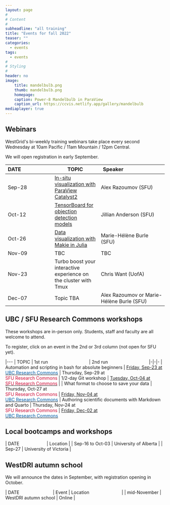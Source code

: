 ```yaml
---
layout: page
#
# Content
#
subheadline: "all training"
title: "Events for fall 2022"
teaser: ""
categories:
  - events
tags:
  - events
#
# Styling
#
header: no
image:
    title: mandelbulb.png
    thumb: mandelbulb.png
    homepage:
    caption: Power-8 Mandelbulb in ParaView
    caption_url: https://ccvis.netlify.app/gallery/mandelbulb
mediaplayer: true
---
```


## Webinars

WestGrid's bi-weekly training webinars take place every second Wednesday at 10am Pacific / 11am Mountain /
12pm Central.

We will open registration in early September.
<!-- For *upcoming webinars*, click the linked title to see more details or to register. For *past -->
<!-- sessions*, click on the title to view recordings and slides. -->

| DATE&nbsp;&nbsp;&nbsp;&nbsp;&nbsp;&nbsp;&nbsp;&nbsp;&nbsp;&nbsp;&nbsp;&nbsp;&nbsp;&nbsp;&nbsp;&nbsp;&nbsp;&nbsp;&nbsp;&nbsp;&nbsp; | TOPIC | Speaker&nbsp;&nbsp;&nbsp;&nbsp;&nbsp;&nbsp;&nbsp;&nbsp;&nbsp;&nbsp;&nbsp;&nbsp;&nbsp;&nbsp;&nbsp;&nbsp;&nbsp;&nbsp;&nbsp;&nbsp;&nbsp;&nbsp;&nbsp;&nbsp;&nbsp;&nbsp;&nbsp; |
| ------------- | --------------- | ----------------- |
| Sep-28 | [In-situ visualization with ParaView Catalyst2](https://www.eventbrite.ca/e/411375805107) | Alex Razoumov (SFU) |
| Oct-12 | [TensorBoard for objection detection models](https://www.eventbrite.ca/e/412037313697) | Jillian Anderson (SFU) |
| Oct-26 | [Data visualization with Makie in Julia](https://www.eventbrite.ca/e/412088416547) | Marie-Hélène Burle (SFU) |
| Nov-09 | TBC | TBC |
| Nov-23 | Turbo boost your interactive experience on the cluster with Tmux | Chris Want (UofA) |
| Dec-07 | Topic TBA | Alex Razoumov or Marie-Hélène Burle (SFU) |

<!-- Nov-13[^1] -->
<!-- [^1]: Note the different day of the week (Friday). -->






## UBC / SFU Research Commons workshops

These workshops are in-person only. Students, staff and faculty are all welcome to attend.
<!-- For upcoming workshops, click a date to see more details or to register. -->
To register, click on an event in the 2nd or 3rd column (not open for SFU yet).

|---
| TOPIC | 1st run&emsp;&emsp;&emsp;&emsp;&emsp;&emsp;&emsp;&emsp;&emsp; | 2nd run&emsp;&emsp;&emsp;&emsp;&emsp;&emsp;&emsp;&emsp;&emsp;
|-|-|-
| Automation and scripting in bash for absolute beginners | [Friday, Sep-23 at<br> <span style="color:#005CA7">UBC Research Commons</span>](https://libcal.library.ubc.ca/event/3683923) | Thursday, Sep-29 at<br> <span style="color:#CE0834">SFU Research Commons</span>
| 1/2-day Git workshop | [Tuesday, Oct-04 at<br> <span style="color:#CE0834">SFU Research Commons</span>](https://www.lib.sfu.ca/help/publish/research-data-management/version-control-git-github-workshop) |
| What format to choose to save your data | Thursday, Oct-27 at<br> <span style="color:#CE0834">SFU Research Commons</span> | [Friday, Nov-04 at<br> <span style="color:#005CA7">UBC Research Commons</span>](https://libcal.library.ubc.ca/event/3683941)
| Authoring scientific documents with Markdown and Quarto | Thursday, Nov-24 at<br> <span style="color:#CE0834">SFU Research Commons</span> | [Friday, Dec-02 at<br> <span style="color:#005CA7">UBC Research Commons</span>](https://libcal.library.ubc.ca/event/3683985)





## Local bootcamps and workshops

| DATE&nbsp;&nbsp;&nbsp;&nbsp;&nbsp;&nbsp;&nbsp;&nbsp;&nbsp;&nbsp;&nbsp;&nbsp;&nbsp;&nbsp;&nbsp;&nbsp;&nbsp;&nbsp;&nbsp;&nbsp;&nbsp; | Location |
| Sep-16 to Oct-03 | University of Alberta |
| Sep-27 | University of Victoria |







<!-- | Sep-27 to Oct-25 | [UofA's Fall Research Computing Bootcamp](https://www.ualberta.ca/information-services-and-technology/news/2021/fall-2021-research-computing-bootcamp.html) | Online by the UofA | -->
<!-- | Oct-04 and Oct-05 | [Visualization with Paraview (EN)](https://www.eventbrite.ca/e/171338226247) | <span style="color:#3339ff">National training workshop</span> | -->
<!-- | Oct-14 | [Multi-processing in Julia](https://libcal.library.ubc.ca/calendar/vancouver/julia-part-1) | <span style="color:#005CA7">Online for UBC Research Commons</span> | -->
<!-- | Oct-18 and Oct-19 | Parallel Julia workshop | Invited for a 3rd party | -->
<!-- | Nov-02 and Nov-03 | [Visualization with Paraview (FR)](https://www.eventbrite.ca/e/172208820217) | <span style="color:#3339ff">National training workshop</span> | -->
<!-- | Nov-18 | [Using Deep Learning to increase image resolution](https://libcal.library.ubc.ca/calendar/vancouver/deep-learning-image-processing) | <span style="color:#005CA7">Online for UBC Research Commons</span> | -->
<!-- | Dec-09 | [Working with shared and distributed arrays in Julia](https://libcal.library.ubc.ca/calendar/vancouver/julia-part-2) | <span style="color:#005CA7">Online for UBC Research Commons</span> | -->




## WestDRI autumn school

We will announce the dates in September, with registration opening in October.

| DATE&nbsp;&nbsp;&nbsp;&nbsp;&nbsp;&nbsp;&nbsp;&nbsp;&nbsp;&nbsp;&nbsp;&nbsp;&nbsp;&nbsp;&nbsp;&nbsp;&nbsp;&nbsp;&nbsp;&nbsp;&nbsp;&nbsp;&nbsp;&nbsp;&nbsp;&nbsp; | Event | Location&nbsp;&nbsp;&nbsp;&nbsp;&nbsp;&nbsp;&nbsp;&nbsp;&nbsp;&nbsp;&nbsp;&nbsp;&nbsp;&nbsp;&nbsp;&nbsp;&nbsp;&nbsp;&nbsp;&nbsp;&nbsp;&nbsp;&nbsp;&nbsp;&nbsp; |
| mid-November | WestDRI autumn school | Online |



<!-- As always, we welcome requests for other training topics and events. Please email suggestions to training@westgrid.ca. -->
